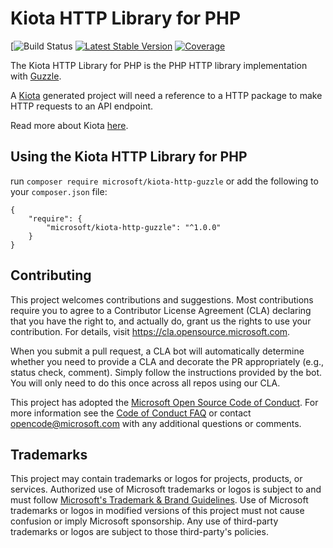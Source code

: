 # Kiota HTTP Library for PHP

[![Build Status](https://github.com/microsoft/kiota-http-guzzle-php/actions/workflows/pr-validation.yml/badge.svg)
[![Latest Stable Version](https://poser.pugx.org/microsoft/kiota-http-guzzle/version)](https://packagist.org/packages/microsoft/kiota-http-guzzle)
[![Coverage](https://sonarcloud.io/api/project_badges/measure?project=microsoft_kiota-http-guzzle-php&metric=coverage)](https://sonarcloud.io/dashboard?id=microsoft_kiota-http-guzzle-php)

The Kiota HTTP Library for PHP is the PHP HTTP library implementation with [Guzzle](http://guzzlephp.org/).

A [Kiota](https://github.com/microsoft/kiota) generated project will need a reference to a HTTP package to make HTTP requests to an API endpoint.

Read more about Kiota [here](https://github.com/microsoft/kiota/blob/main/README.md).

## Using the Kiota HTTP Library for PHP

run `composer require microsoft/kiota-http-guzzle` or add the following to your `composer.json` file:

```Shell
{
    "require": {
        "microsoft/kiota-http-guzzle": "^1.0.0"
    }
}
```

## Contributing

This project welcomes contributions and suggestions.  Most contributions require you to agree to a
Contributor License Agreement (CLA) declaring that you have the right to, and actually do, grant us
the rights to use your contribution. For details, visit https://cla.opensource.microsoft.com.

When you submit a pull request, a CLA bot will automatically determine whether you need to provide
a CLA and decorate the PR appropriately (e.g., status check, comment). Simply follow the instructions
provided by the bot. You will only need to do this once across all repos using our CLA.

This project has adopted the [Microsoft Open Source Code of Conduct](https://opensource.microsoft.com/codeofconduct/).
For more information see the [Code of Conduct FAQ](https://opensource.microsoft.com/codeofconduct/faq/) or
contact [opencode@microsoft.com](mailto:opencode@microsoft.com) with any additional questions or comments.

## Trademarks

This project may contain trademarks or logos for projects, products, or services. Authorized use of Microsoft
trademarks or logos is subject to and must follow
[Microsoft's Trademark & Brand Guidelines](https://www.microsoft.com/en-us/legal/intellectualproperty/trademarks/usage/general).
Use of Microsoft trademarks or logos in modified versions of this project must not cause confusion or imply Microsoft sponsorship.
Any use of third-party trademarks or logos are subject to those third-party's policies.
